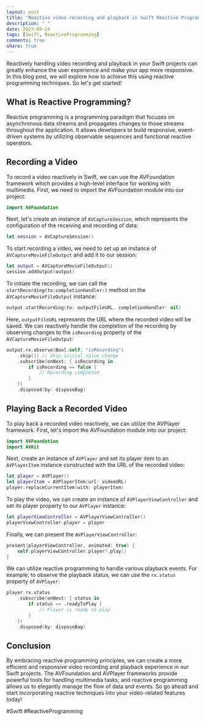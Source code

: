 ```yaml
---
layout: post
title: "Reactive video recording and playback in Swift Reactive Programming"
description: " "
date: 2023-09-24
tags: [Swift, ReactiveProgramming]
comments: true
share: true
---
```


Reactively handling video recording and playback in your Swift projects can greatly enhance the user experience and make your app more responsive. In this blog post, we will explore how to achieve this using reactive programming techniques. So let's get started!

## What is Reactive Programming?

Reactive programming is a programming paradigm that focuses on asynchronous data streams and propagates changes to those streams throughout the application. It allows developers to build responsive, event-driven systems by utilizing observable sequences and functional reactive operators.

## Recording a Video

To record a video reactively in Swift, we can use the AVFoundation framework which provides a high-level interface for working with multimedia. First, we need to import the AVFoundation module into our project:

```swift
import AVFoundation
```

Next, let's create an instance of `AVCaptureSession`, which represents the configuration of the receiving and recording of data:

```swift
let session = AVCaptureSession()
```

To start recording a video, we need to set up an instance of `AVCaptureMovieFileOutput` and add it to our session:

```swift
let output = AVCaptureMovieFileOutput()
session.addOutput(output)
```

To initiate the recording, we can call the `startRecording(to:completionHandler:)` method on the `AVCaptureMovieFileOutput` instance:

```swift
output.startRecording(to: outputFileURL, completionHandler: nil)
```

Here, `outputFileURL` represents the URL where the recorded video will be saved. We can reactively handle the completion of the recording by observing changes to the `isRecording` property of the `AVCaptureMovieFileOutput`:

```swift
output.rx.observe(Bool.self, "isRecording")
    .skip(1) // Skip initial value change
    .subscribe(onNext: { isRecording in
        if isRecording == false {
            // Recording completed
        }
    })
    .disposed(by: disposeBag)
```

## Playing Back a Recorded Video

To play back a recorded video reactively, we can utilize the AVPlayer framework. First, let's import the AVFoundation module into our project:

```swift
import AVFoundation
import AVKit
```

Next, create an instance of `AVPlayer` and set its player item to an `AVPlayerItem` instance constructed with the URL of the recorded video:

```swift
let player = AVPlayer()
let playerItem = AVPlayerItem(url: videoURL)
player.replaceCurrentItem(with: playerItem)
```

To play the video, we can create an instance of `AVPlayerViewController` and set its player property to our `AVPlayer` instance:

```swift
let playerViewController = AVPlayerViewController()
playerViewController.player = player
```

Finally, we can present the `AVPlayerViewController`:

```swift
present(playerViewController, animated: true) {
    self.playerViewController.player?.play()
}
```

We can utilize reactive programming to handle various playback events. For example, to observe the playback status, we can use the `rx.status` property of `AVPlayer`:

```swift
player.rx.status
    .subscribe(onNext: { status in
        if status == .readyToPlay {
            // Player is ready to play
        }
    })
    .disposed(by: disposeBag)
```

## Conclusion

By embracing reactive programming principles, we can create a more efficient and responsive video recording and playback experience in our Swift projects. The AVFoundation and AVPlayer frameworks provide powerful tools for handling multimedia tasks, and reactive programming allows us to elegantly manage the flow of data and events. So go ahead and start incorporating reactive techniques into your video-related features today!

#Swift #ReactiveProgramming